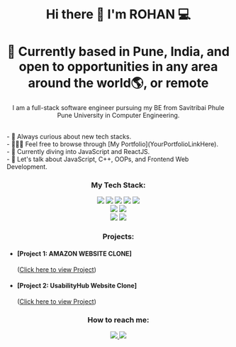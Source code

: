 <h1 align='center'>
  Hi there 👋 I'm ROHAN 💻
</h1>
<h1 align='center'>
 📍 Currently based in Pune, India, and open to opportunities in any area around the world🌎, or remote
</h1>


<p align='center'>
I am a full-stack software engineer pursuing my BE from Savitribai Phule Pune University in Computer Engineering.
</p>
<!--
- 🌱 Looking for job opportunities to continue growing my experience with full stack development.
- 🤔 Curious about new tech stacks.
- 🚶🏻‍♂️ Take a look at <a href="https://rohankadam.interns2-es.co.in/portfolio/" target="_blank">My Portfolio</a>
- 🔭 I’m currently learning JavaScript and ReactJS.
- 💬 Ask me about JavaScript, C++ Programming, OOPs, FrontEnd Web Development.
-->
<br>
- 🤔 Always curious about new tech stacks. <br>
- 🚶🏻‍♂️ Feel free to browse through [My Portfolio](YourPortfolioLinkHere). <br>
- 🔭 Currently diving into JavaScript and ReactJS. <br>
- 💬 Let's talk about JavaScript, C++, OOPs, and Frontend Web Development. <br>

<h3 align='center'>
My Tech Stack:
</h3>

<p align='center'>
<img src="https://img.shields.io/badge/html5-%23E34F26.svg?style=for-the-badge&logo=html5&logoColor=white" />
<img src="https://img.shields.io/badge/css3-%231572B6.svg?style=for-the-badge&logo=css3&logoColor=white" />
<img src="https://img.shields.io/badge/bootstrap-%23563D7C.svg?style=for-the-badge&logo=bootstrap&logoColor=white" />
<img src="https://img.shields.io/badge/Javascript-F7DF1E?style=for-the-badge&logo=javascript&logoColor=61DAFB" />
<img src="https://img.shields.io/badge/React-20232A?style=for-the-badge&logo=react&logoColor=61DAFB&color=959695" />
<br>
<img src="https://img.shields.io/badge/MySQL-005C84?style=for-the-badge&logo=mysql&logoColor=white&color=0b6101" />
<img src="https://img.shields.io/badge/MongoDB-4EA94B?style=for-the-badge&logo=mongodb&logoColor=white" />
<br>
<img src="https://img.shields.io/badge/NPM-%23000000.svg?style=for-the-badge&logo=npm&logoColor=white&color=59c0f0" />
<img src="https://img.shields.io/badge/GitHub-181717?style=for-the-badge&logo=github&logoColor=white&color=074461" />

<br>

<h3 align='center'>
  Projects:
</h3>

- <h4>[Project 1: AMAZON WEBSITE CLONE] </h4> (<a href="https://rk-0148.github.io/Amazon-Clone/">Click here to view Project</a>)
- <h4>[Project 2: UsabilityHub Website Clone]</h4>  (<a href="https://rk-0148.github.io/UsabilityHub-Clone/">Click here to view Project</a>)

<h3 align='center'>
  How to reach me:
</h3>

<p align='center'>
  <a href="https://www.linkedin.com/in/rohan-kadam-/">
    <img src="https://img.shields.io/badge/linkedin-%230077B5.svg?&style=for-the-badge&logo=linkedin&logoColor=white" />
  </a>

  <a href="mailto:rohankadam0148@gmail.com">
    <img src="https://img.shields.io/badge/email-%23D14836.svg?&style=for-the-badge&logo=mail.ru&logoColor=white" />
  </a>
</p>

